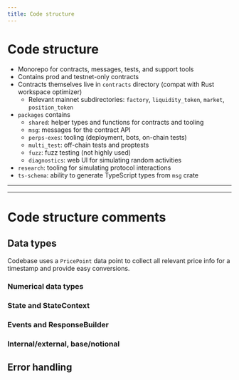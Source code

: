 ```yaml
---
title: Code structure
---
```

# Code structure

* Monorepo for contracts, messages, tests, and support tools
* Contains prod and testnet-only contracts
* Contracts themselves live in `contracts` directory (compat with Rust workspace optimizer)
    * Relevant mainnet subdirectories: `factory`, `liquidity_token`, `market`, `position_token`
* `packages` contains
    * `shared`: helper types and functions for contracts and tooling
    * `msg`: messages for the contract API
    * `perps-exes`: tooling (deployment, bots, on-chain tests)
    * `multi_test`: off-chain tests and proptests
    * `fuzz`: fuzz testing (not highly used)
    * `diagnostics`: web UI for simulating random activities
* `research`: tooling for simulating protocol interactions
* `ts-schema`: ability to generate TypeScript types from `msg` crate
---
---
# Code structure comments

## Data types

Codebase uses a `PricePoint` data point to collect all relevant price info for a timestamp and provide easy conversions.

### Numerical data types

### State and StateContext

### Events and ResponseBuilder

### Internal/external, base/notional

## Error handling
